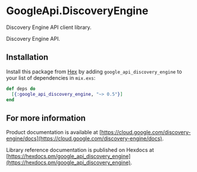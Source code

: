 # GoogleApi.DiscoveryEngine

Discovery Engine API client library.

Discovery Engine API.

## Installation

Install this package from [Hex](https://hex.pm) by adding
`google_api_discovery_engine` to your list of dependencies in `mix.exs`:

```elixir
def deps do
  [{:google_api_discovery_engine, "~> 0.5"}]
end
```

## For more information

Product documentation is available at [https://cloud.google.com/discovery-engine/docs](https://cloud.google.com/discovery-engine/docs).

Library reference documentation is published on Hexdocs at
[https://hexdocs.pm/google_api_discovery_engine](https://hexdocs.pm/google_api_discovery_engine).
